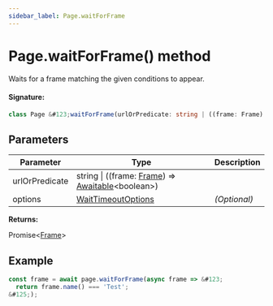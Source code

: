 ```yaml
---
sidebar_label: Page.waitForFrame
---
```


# Page.waitForFrame() method

Waits for a frame matching the given conditions to appear.

#### Signature:

```typescript
class Page &#123;waitForFrame(urlOrPredicate: string | ((frame: Frame) => Awaitable<boolean>), options?: WaitTimeoutOptions): Promise<Frame>;&#125;
```

## Parameters

| Parameter      | Type                                                                                                          | Description  |
| -------------- | ------------------------------------------------------------------------------------------------------------- | ------------ |
| urlOrPredicate | string \| ((frame: [Frame](./puppeteer.frame.md)) =&gt; [Awaitable](./puppeteer.awaitable.md)&lt;boolean&gt;) |              |
| options        | [WaitTimeoutOptions](./puppeteer.waittimeoutoptions.md)                                                       | _(Optional)_ |

**Returns:**

Promise&lt;[Frame](./puppeteer.frame.md)&gt;

## Example

```ts
const frame = await page.waitForFrame(async frame => &#123;
  return frame.name() === 'Test';
&#125;);
```
